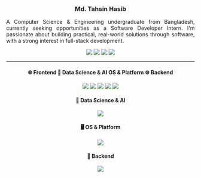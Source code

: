 
<div align="center">
  <p><h3>Md. Tahsin Hasib</h3></p>
  <p align="justify">A Computer Science & Engineering undergraduate from Bangladesh, currently seeking opportunities as a Software Developer Intern. I'm passionate about building practical, real-world solutions through software, with a strong interest in full-stack development.</p>
</div>

<div align="center">
<a href="https://drive.google.com/file/d/1XuPw0mz_IlVQLcXsanrZUjjnwdKbLUlL/view?usp=drive_link"><img src="https://img.shields.io/badge/TahsinHasibCV-255E63?style=flat&logo=About.me&logoColor=white"></a>
<a href="https://stackoverflow.com/users/21026575/tahsin-hasib"><img src = "https://aleen42.github.io/badges/src/stackoverflow.svg"></a>
  <a href="https://codeforces.com/profile/tahsinhasib"><img src = "https://codeforces-readme-stats.vercel.app/api/badge?username=tahsinhasib"></a>
  <a href="https://leetcode.com/tahsinhasib/"><img src = "https://img.shields.io/badge/-LeetCode-FFA116?style=flat&logo=LeetCode&logoColor=black"></a>
</div>

---



<div align="center">
  <h4>🌐 Frontend 🧠 Data Science & AI  OS & Platform ⚙️ Backend </h4>
  <img src="https://skillicons.dev/icons?i=html,css,js,typescript,bootstrap,tailwindcss,mysql,postgres,vscode,visualstudio,postman,figma,npm,git&perline=3"/>
  <img src="https://skillicons.dev/icons?i=nestjs,nodejs,dotnet"/>
  <img src="https://skillicons.dev/icons?i=mysql,postgres,tensorflow"/>
  <img src="https://skillicons.dev/icons?i=r,python,tensorflow"/>
  <img src="https://skillicons.dev/icons?i=html,css,js,typescript,bootstrap,tailwindcss,nestjs,dotnet,nodejs,mysql,postgres,vscode,visualstudio,postman,figma,npm,git&perline=3"/>
</div>


<div align="center">
  <h4>🧠 Data Science & AI</h4>
  <img src="https://skillicons.dev/icons?i=r,python,tensorflow"/>
</div>


<div align="center">
  <h4>🖥️ OS & Platform</h4>
  <img src="https://skillicons.dev/icons?i=windows,ubuntu"/>
</div>


<div align="center">
  <h4>🧠 Backend</h4>
  <img src="https://skillicons.dev/icons?i=r,python,tensorflow"/>
</div>
